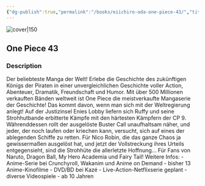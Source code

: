 ```yaml
---
{"dg-publish":true,"permalink":"/books/eiichiro-oda-one-piece-43/","title":"\"One Piece 43\"","tags":["Fantasy","manga","pirate"]}
---
```




![cover|150](http://books.google.com/books/content?id=-s9cCgAAQBAJ&printsec=frontcover&img=1&zoom=1&edge=curl&source=gbs_api)

## One Piece 43

### Description

Der beliebteste Manga der Welt! Erlebe die Geschichte des zukünftigen Königs der Piraten in einer unvergleichlichen Geschichte voller Action, Abenteuer, Dramatik, Freundschaft und Humor. Mit über 500 Millionen verkauften Bänden weltweit ist One Piece die meistverkaufte Mangaserie der Geschichte! Das kommt davon, wenn man sich mit der Weltregierung anlegt! Auf der Justizinsel Enies Lobby liefern sich Ruffy und seine Strohhutbande erbitterte Kämpfe mit den härtesten Kämpfern der CP 9. Währenddessen rollt der ausgelöste Buster Call unaufhaltsam näher, und jeder, der noch laufen oder kriechen kann, versucht, sich auf eines der ablegenden Schiffe zu retten. Für Nico Robin, die das ganze Chaos ja gewissermaßen ausgelöst hat, und jetzt der Vollstreckung ihres Urteils entgegensieht, sind die Strohhüte die allerletzte Hoffnung... Für Fans von Naruto, Dragon Ball, My Hero Academia und Fairy Tail! Weitere Infos: - Anime-Serie bei Crunchyroll, Wakanim und Anime on Demand - bisher 13 Anime-Kinofilme - DVD/BD bei Kazé - Live-Action-Netflixserie geplant - diverse Videospiele - ab 10 Jahren
```
